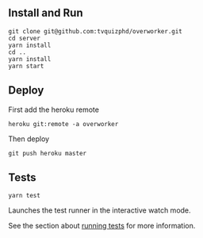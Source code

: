 ## Install and Run 

```
git clone git@github.com:tvquizphd/overworker.git
cd server
yarn install
cd ..
yarn install
yarn start
```

## Deploy

First add the heroku remote
```
heroku git:remote -a overworker
```

Then deploy
```
git push heroku master
```


## Tests

```
yarn test
```

Launches the test runner in the interactive watch mode.


See the section about [running tests](https://facebook.github.io/create-react-app/docs/running-tests) for more information.
